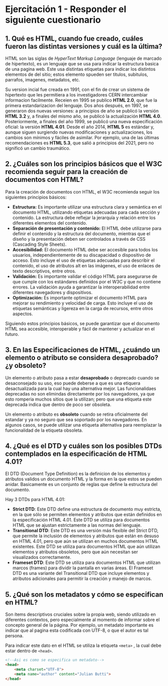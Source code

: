 # Ejercitación 1 - Responder el siguiente cuestionario

## 1. Qué es HTML, cuando fue creado, cuáles fueron las distintas versiones y cuál es la última?

HTML son las siglas de *HyperText Markup Language* (lenguaje de marcado de hipertexto), es un lenguaje que se usa para indicar la estructura basica de una pagina web. Este usa distintas etiquetas para indicar los distintos elementos de del sitio; estos elemento spueden ser titulos, subitulos, parrafos, imagenes, metadatos, etc.

Su version incial fue creada en 1991, con el fin de crear un sistema de hipertexto que les permitiera a los investigadores CERN intercambiar informacion facilmente. Receien en 1995 se publico **HTML 2.0**, que fue la primera estandarizacion del lenguaje. Dos años después, en 1997, se generaron dos nuevas versiones: a principios de año se publicó la versión **HTML 3.2** y, a finales del mismo año, se publicó la actualización **HTML 4.0**. Posteriormente, a finales del año 1999, se publicó una nueva especificación oficial: la versión **HTML 4.01**. Desde el año 2014, **HTML 5** es estándar y, aunque siguen surgiendo nuevas modificaciones y actualizaciones, los cambios son mínimos y fáciles de asimilar. Por ejemplo, una de las últimas recomendaciones es **HTML 5.3**, que salió a principios del 2021, pero no significó un cambio traumático. 


## 2. ¿Cuáles son los principios básicos que el W3C recomienda seguir para la creación de documentos con HTML?
Para la creación de documentos con HTML, el W3C recomienda seguir los siguientes principios básicos:

* **Estructura:** Es importante utilizar una estructura clara y semántica en el documento HTML, utilizando etiquetas adecuadas para cada sección y contenido. La estructura debe reflejar la jerarquía y relación entre los diferentes elementos del contenido.
* **Separación de presentación y contenido:** El HTML debe utilizarse para definir el contenido y la estructura del documento, mientras que el diseño y la presentación deben ser controlados a través de CSS (Cascading Style Sheets).
* **Accesibilidad:** El documento HTML debe ser accesible para todos los usuarios, independientemente de su discapacidad o dispositivo de acceso. Esto incluye el uso de etiquetas adecuadas para describir el contenido, el uso de atributos alt en las imágenes, el uso de enlaces de texto descriptivos, entre otros.
* **Validación:** Es importante validar el código HTML para asegurarse de que cumple con los estándares definidos por el W3C y que no contiene errores. La validación ayuda a garantizar la interoperabilidad entre diferentes navegadores y dispositivos.
* **Optimización:** Es importante optimizar el documento HTML para mejorar su rendimiento y velocidad de carga. Esto incluye el uso de etiquetas semánticas y ligereza en la carga de recursos, entre otros aspectos.

Siguiendo estos principios básicos, se puede garantizar que el documento HTML sea accesible, interoperable y fácil de mantener y actualizar en el futuro.

## 3. En las Especificaciones de HTML, ¿cuándo un elemento o atributo se considera desaprobado? ¿y obsoleto?

Un elemento o atributo pasa a estar **desaprobado** o deprecado cuando se desaconsejado su uso, eso puede deberse a que es una etiquera desactualizada para la cual hay una alternativa mejor. Las funcionalidaes deprecadas no son elimindas directamente por los navegadores, ya que esto romperia muchos sitios que la utilizan; pero que una etiqueta este deprecada indica que dentro de poco ser obsoleta.

Un elemento o atributo es **obsoleto** cuando se retira oficialmente del estandar y ya no seguro que sea soportado por los navegadores. En algunos casos, se puede utilizar una etiqueta alternativa para reemplazar la funcionalidad de la etiqueta obsoleta.

        
## 4. ¿Qué es el DTD y cuáles son los posibles DTDs contemplados en la especificación de HTML 4.01?

El DTD (Document Type Definition) es la definicion de los elementos y atributos validos un documento HTML y la forma en la que estos se pueden anidar. Basicamente es un conjunto de reglas que define la estructura del documento.

Hay 3 DTDs para HTML 4.01:
* **Strict DTD**: Este DTD define una estructura de documento muy estricta, en la que sólo se permiten elementos y atributos que están definidos en la especificación HTML 4.01. Este DTD se utiliza para documentos HTML que se ajustan estrictamente a las normas del lenguaje.
* **Transitional DTD**: Este DTD es una versión más flexible del Strict DTD, que permite la inclusión de elementos y atributos que están en desuso en HTML 4.01, pero que aún se utilizan en muchos documentos HTML existentes. Este DTD se utiliza para documentos HTML que aún utilizan elementos y atributos obsoletos, pero que aún necesitan ser visualizados correctamente.
* **Frameset DTD**: Este DTD se utiliza para documentos HTML que utilizan marcos (frames) para dividir la pantalla en varias áreas. El Frameset DTD es una variante del Transitional DTD que incluye elementos y atributos adicionales para permitir la creación y manejo de marcos.


## 5. ¿Qué son los metadatos y cómo se especifican en HTML?
Son ítems descriptivos cruciales sobre la propia web, siendo utilizado en diferentes contextos, pero especialmente al momento de informar sobre el concepto general de la página. Por ejemplo, un metadato importante es indicar que al pagina esta codificada con UTF-8, o que el autor es tal persona.

Para indicar este dato en el HTML se utiliza la etiqueta `<meta>` , la cual debe estar dentro de `<head>`.
```html
<!--Asi es como se especifica un metadato-->
<head>
    <meta charset="UTF-8">
    <meta name="author" content="Julian Butti">
</head> 
```


